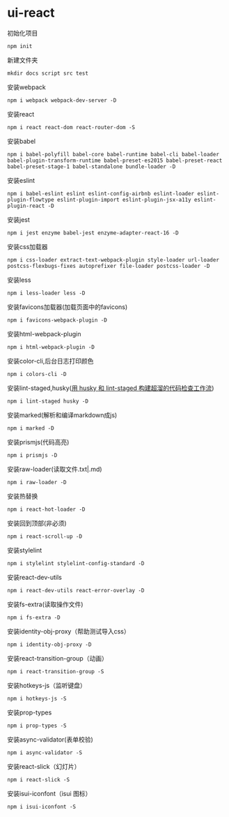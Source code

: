 # ui-react

初始化项目

```
npm init
```

新建文件夹

```
mkdir docs script src test
```

安装webpack

```
npm i webpack webpack-dev-server -D
```

安装react

```
npm i react react-dom react-router-dom -S
```

安装babel

```
npm i babel-polyfill babel-core babel-runtime babel-cli babel-loader babel-plugin-transform-runtime babel-preset-es2015 babel-preset-react babel-preset-stage-1 babel-standalone bundle-loader -D
```

安装eslint

```
npm i babel-eslint eslint eslint-config-airbnb eslint-loader eslint-plugin-flowtype eslint-plugin-import eslint-plugin-jsx-a11y eslint-plugin-react -D
```

安装jest

```
npm i jest enzyme babel-jest enzyme-adapter-react-16 -D
```

安装css加载器

```
npm i css-loader extract-text-webpack-plugin style-loader url-loader postcss-flexbugs-fixes autoprefixer file-loader postcss-loader -D
```

安装less

```
npm i less-loader less -D
```

安装favicons加载器(加载页面中的favicons)

```
npm i favicons-webpack-plugin -D
```

安装html-webpack-plugin

```
npm i html-webpack-plugin -D
```

安装color-cli,后台日志打印颜色

```
npm i colors-cli -D
```

安装lint-staged,husky([用 husky 和 lint-staged 构建超溜的代码检查工作流](https://segmentfault.com/a/1190000009546913))

```
npm i lint-staged husky -D
```

安装marked(解析和编译markdown成js)

```
npm i marked -D
```

安装prismjs(代码高亮)

```
npm i prismjs -D
```

安装raw-loader(读取文件.txt|.md)

```
npm i raw-loader -D
```

安装热替换

```
npm i react-hot-loader -D
```

安装回到顶部(非必须)

```
npm i react-scroll-up -D
```

安装stylelint

```
npm i stylelint stylelint-config-standard -D
```

安装react-dev-utils

```
npm i react-dev-utils react-error-overlay -D
```

安装fs-extra(读取操作文件)

```
npm i fs-extra -D
```

安装identity-obj-proxy（帮助测试导入css）

```
npm i identity-obj-proxy -D
```

安装react-transition-group（动画）

```
npm i react-transition-group -S
```

安装hotkeys-js（监听键盘）

```
npm i hotkeys-js -S
```

安装prop-types

```
npm i prop-types -S
```

安装async-validator(表单校验)

```
npm i async-validator -S
```

安装react-slick（幻灯片）

```
npm i react-slick -S
```

安装isui-iconfont（isui 图标）

```
npm i isui-iconfont -S
```

